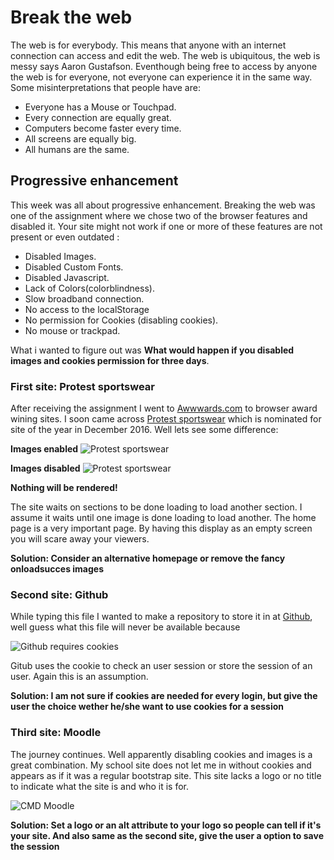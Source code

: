 # Break the web

The web is for everybody. This means that anyone with an internet connection can access and edit the web. The web is ubiquitous, the web is messy says Aaron Gustafson. Eventhough being free to access by anyone the web is for everyone, not everyone can experience it in the same way. Some misinterpretations that people have are:
- Everyone has a Mouse or Touchpad.
- Every connection are equally great.
- Computers become faster every time.
- All screens are equally big.
- All humans are the same.



## Progressive enhancement
This week was all about progressive enhancement. Breaking the web was one of the assignment where we chose two of the browser features and disabled it.
Your site might not work if one or more of these features are not present or even outdated :
- Disabled Images.
- Disabled Custom Fonts.
- Disabled Javascript.
- Lack of Colors(colorblindness).
- Slow broadband connection.
- No access to the localStorage
- No permission for Cookies (disabling cookies).
- No mouse or trackpad.

What i wanted to figure out was **What would happen if you disabled images and cookies permission for three days**.

### First site: Protest sportswear
After receiving the assignment I went to [Awwwards.com](www.awwwards.com) to browser award wining sites. I soon came across [Protest sportswear](https://www.protest.eu/nl/) which is nominated for site of the year in December 2016. Well lets see some difference:

**Images enabled**
![Protest sportswear](https://eltongonc.github.io/browser-technology/screenshots/protest_imgs.png)

**Images disabled**
![Protest sportswear](https://eltongonc.github.io/browser-technology/screenshots/protest_no-img.png)

**Nothing will be rendered!**

The site waits on sections to be done loading to load another section. I assume it waits until one image is done loading to load another. The home page is a very important page. By having this display as an empty screen you will scare away your viewers.

**Solution: Consider an alternative homepage or remove the fancy onloadsucces images**

### Second site: Github
While typing this file I wanted to make a repository to store it in at [Github](github.com), well guess what this file will never be available because

![Github requires cookies](https://eltongonc.github.io/browser-technology/screenshots/github_no-cookies.png)

Gitub uses the cookie to check an user session or store the session of an user. Again this is an assumption.

**Solution: I am not sure if cookies are needed for every login, but give the user the choice wether he/she want to use cookies for a session**

### Third site: Moodle
The journey continues.
Well apparently disabling cookies and images is a great combination. My school site does not let me in without cookies and appears as if it was a regular bootstrap site.
This site lacks a logo or no title to indicate what the site is and who it is for.

![CMD Moodle](https://eltongonc.github.io/browser-technology/screenshots/moodle.png)


**Solution: Set a logo or an alt attribute to your logo so people can tell if it's your site. And also same as the second site, give the user a option to save the session**
